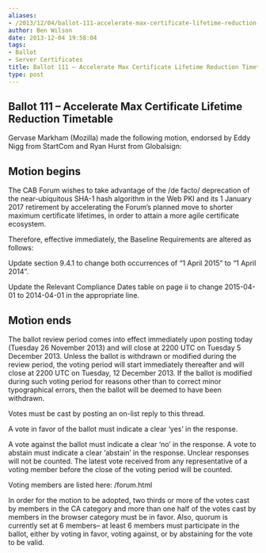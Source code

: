 ```yaml
---
aliases:
- /2013/12/04/ballot-111-accelerate-max-certificate-lifetime-reduction-timetable/
author: Ben Wilson
date: 2013-12-04 19:58:04
tags:
- Ballot
- Server Certificates
title: Ballot 111 – Accelerate Max Certificate Lifetime Reduction Timetable
type: post
---
```


## Ballot 111 – Accelerate Max Certificate Lifetime Reduction Timetable

Gervase Markham (Mozilla) made the following motion, endorsed by Eddy Nigg from StartCom and Ryan Hurst from Globalsign:

## Motion begins

The CAB Forum wishes to take advantage of the /de facto/ deprecation of the near-ubiquitous SHA-1 hash algorithm in the Web PKI and its 1 January 2017 retirement by accelerating the Forum’s planned move to shorter maximum certificate lifetimes, in order to attain a more agile certificate ecosystem.

Therefore, effective immediately, the Baseline Requirements are altered as follows:

Update section 9.4.1 to change both occurrences of “1 April 2015” to “1 April 2014”.

Update the Relevant Compliance Dates table on page ii to change 2015-04-01 to 2014-04-01 in the appropriate line.

## Motion ends

The ballot review period comes into effect immediately upon posting today (Tuesday 26 November 2013) and will close at 2200 UTC on Tuesday 5 December 2013. Unless the ballot is withdrawn or modified during the review period, the voting period will start immediately thereafter and will close at 2200 UTC on Tuesday, 12 December 2013. If the ballot is modified during such voting period for reasons other than to correct minor typographical errors, then the ballot will be deemed to have been withdrawn.

Votes must be cast by posting an on-list reply to this thread.

A vote in favor of the ballot must indicate a clear ‘yes’ in the response.

A vote against the ballot must indicate a clear ‘no’ in the response. A vote to abstain must indicate a clear ‘abstain’ in the response. Unclear responses will not be counted. The latest vote received from any representative of a voting member before the close of the voting period will be counted.

Voting members are listed here: /forum.html

In order for the motion to be adopted, two thirds or more of the votes cast by members in the CA category and more than one half of the votes cast by members in the browser category must be in favor. Also, quorum is currently set at 6 members– at least 6 members must participate in the ballot, either by voting in favor, voting against, or by abstaining for the vote to be valid.